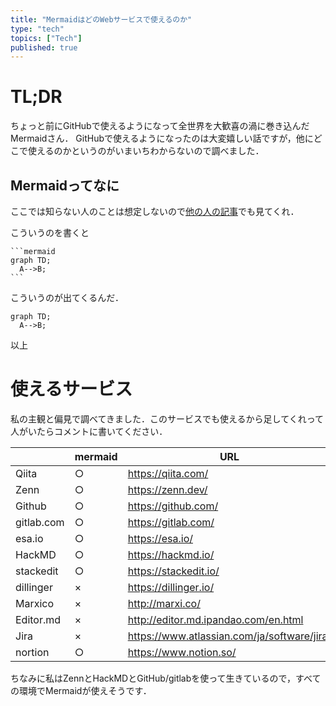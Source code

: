 ```yaml
---
title: "MermaidはどのWebサービスで使えるのか"
type: "tech"
topics: ["Tech"]
published: true
---
```


# TL;DR
ちょっと前にGitHubで使えるようになって全世界を大歓喜の渦に巻き込んだMermaidさん．
GitHubで使えるようになったのは大変嬉しい話ですが，他にどこで使えるのかというのがいまいちわからないので調べました．

## Mermaidってなに
ここでは知らない人のことは想定しないので[他の人の記事](https://zenn.dev/okazuki/articles/learning-mermaid)でも見てくれ．

こういうのを書くと
~~~
```mermaid
graph TD;
  A-->B;
```
~~~

こういうのが出てくるんだ．

```mermaid
graph TD;
  A-->B;
```

以上

# 使えるサービス
私の主観と偏見で調べてきました．このサービスでも使えるから足してくれって人がいたらコメントに書いてください．


|            | mermaid | URL                                         |
|------------|---------|---------------------------------------------|
| Qiita      | ○       | https://qiita.com/                          |
| Zenn       | ○       | https://zenn.dev/                           |
| Github     | ○       | https://github.com/                         |
| gitlab.com | ○       | https://gitlab.com/                         |
| esa.io     | ○       | https://esa.io/                             |
| HackMD     | ○       | https://hackmd.io/                          |
| stackedit  | ○       | https://stackedit.io/                       |
| dillinger  | ×       | https://dillinger.io/                       |
| Marxico    | ×       | http://marxi.co/                            |
| Editor.md  | ×       | http://editor.md.ipandao.com/en.html        |
| Jira       | ×       | https://www.atlassian.com/ja/software/jira/ |
| nortion    | ○       | https://www.notion.so/                      |

ちなみに私はZennとHackMDとGitHub/gitlabを使って生きているので，すべての環境でMermaidが使えそうです．
